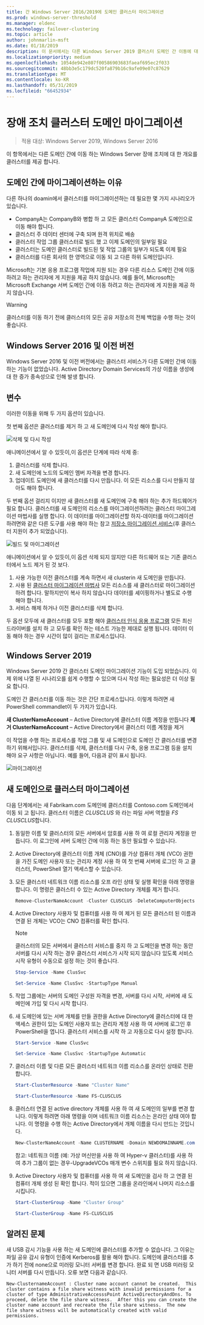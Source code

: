 ```yaml
---
title: 간 Windows Server 2016/2019에 도메인 클러스터 마이그레이션
ms.prod: windows-server-threshold
ms.manager: eldenc
ms.technology: failover-clustering
ms.topic: article
author: johnmarlin-msft
ms.date: 01/18/2019
description: 이 문서에서는 다른 Windows Server 2019 클러스터 도메인 간 이동에 대해 설명 합니다.
ms.localizationpriority: medium
ms.openlocfilehash: 1054de942e807f00586903683faeaf695ec2f033
ms.sourcegitcommit: 48bb3e5c179dc520fa879b16c9afe09e07c87629
ms.translationtype: MT
ms.contentlocale: ko-KR
ms.lasthandoff: 05/31/2019
ms.locfileid: "66452934"
---
```

# <a name="failover-cluster-domain-migration"></a>장애 조치 클러스터 도메인 마이그레이션

> 적용 대상: Windows Server 2019, Windows Server 2016

이 항목에서는 다른 도메인 간에 이동 하는 Windows Server 장애 조치에 대 한 개요를 클러스터를 제공 합니다.

## <a name="why-migrate-between-domains"></a>도메인 간에 마이그레이션하는 이유

다른 하나의 doamin에서 클러스터를 마이그레이션하는 데 필요한 몇 가지 시나리오가 있습니다.

- CompanyA는 CompanyB와 병합 하 고 모든 클러스터 CompanyA 도메인으로 이동 해야 합니다.
- 클러스터 주 데이터 센터에 구축 되며 원격 위치로 배송
- 클러스터 작업 그룹 클러스터로 빌드 했 고 이제 도메인의 일부일 필요
- 클러스터는 도메인 클러스터로 빌드된 및 작업 그룹의 일부가 되도록 이제 필요
- 클러스터를 다른 회사의 한 영역으로 이동 되 고 다른 하위 도메인입니다.

Microsoft는 기본 응용 프로그램 작업에 지원 되는 경우 다른 리소스 도메인 간에 이동 하려고 하는 관리자에 게 지원을 제공 하지 않습니다. 예를 들어, Microsoft는 Microsoft Exchange 서버 도메인 간에 이동 하려고 하는 관리자에 게 지원을 제공 하지 않습니다.

   > [!WARNING]
   > 클러스터를 이동 하기 전에 클러스터의 모든 공유 저장소의 전체 백업을 수행 하는 것이 좋습니다.

## <a name="windows-server-2016-and-earlier"></a>Windows Server 2016 및 이전 버전

Windows Server 2016 및 이전 버전에서는 클러스터 서비스가 다른 도메인 간에 이동 하는 기능이 없었습니다.  Active Directory Domain Services의 가상 이름을 생성에 대 한 증가 종속성으로 인해 발생 합니다.   

## <a name="options"></a>변수

이러한 이동을 위해 두 가지 옵션이 있습니다.

첫 번째 옵션은 클러스터를 제거 하 고 새 도메인에 다시 작성 해야 합니다.

![삭제 및 다시 작성](media/Cross-Domain-Cluster-Migration/Cross-Cluster-Domain-Migration-1.gif)

애니메이션에서 알 수 있듯이,이 옵션은 단계에 따라 삭제 중:

1. 클러스터를 삭제 합니다.
2. 새 도메인에 노드의 도메인 멤버 자격을 변경 합니다.
3. 업데이트 도메인에 새 클러스터를 다시 만듭니다.  이 모든 리소스를 다시 만들지 않아도 해야 합니다.

두 번째 옵션 걸리지 이지만 새 클러스터를 새 도메인에 구축 해야 하는 추가 하드웨어가 필요 합니다.  클러스터를 새 도메인의 리소스를 마이그레이션하려는 클러스터 마이그레이션 마법사를 실행 합니다. 이 데이터를 마이그레이션할 하지-데이터를 마이그레이션하려면와 같은 다른 도구를 사용 해야 하는 참고 [저장소 마이그레이션 서비스](../storage/storage-migration-service/overview.md)(후 클러스터 지원이 추가 되었습니다).

![빌드 및 마이그레이션](media/Cross-Domain-Cluster-Migration/Cross-Cluster-Domain-Migration-2.gif)

애니메이션에서 알 수 있듯이,이 옵션 삭제 되지 않지만 다른 하드웨어 또는 기존 클러스터에서 노드 제거 된 것 보다.

1. 사용 가능한 이전 클러스터를 계속 하면서 새 clusterin 새 도메인을 만듭니다.
2. 사용 된 [클러스터 마이그레이션 마법사](https://docs.microsoft.com/en-us/previous-versions/windows/it-pro/windows-server-2008-R2-and-2008/cc754481(v=ws.10)) 모든 리소스를 새 클러스터로 마이그레이션하려 합니다. 말하지만이 복사 하지 않습니다 데이터를 셰이핑하거나 별도로 수행 해야 합니다.
3. 서비스 해제 하거나 이전 클러스터를 삭제 합니다.

두 옵션 모두에 새 클러스터를 모두 포함 해야 [클러스터 인식 응용 프로그램](https://technet.microsoft.com/aa369082(v=vs.90)) 모든 최신 드라이버를 설치 하 고 모두를 확인 하는 테스트 가능한 제대로 실행 됩니다.  데이터 이동 해야 하는 경우 시간이 많이 걸리는 프로세스입니다.

## <a name="windows-server-2019"></a>Windows Server 2019

Windows Server 2019 간 클러스터 도메인 마이그레이션 기능이 도입 되었습니다.  이제 위에 나열 된 시나리오를 쉽게 수행할 수 있으며 다시 작성 하는 필요성은 더 이상 필요 합니다.  

도메인 간 클러스터를 이동 하는 것은 간단 프로세스입니다. 이렇게 하려면 새 PowerShell commandlet이 두 가지가 있습니다.

**새 ClusterNameAccount** – Active Directory에 클러스터 이름 계정을 만듭니다 **제거 ClusterNameAccount** – Active Directory에서 클러스터 이름 계정을 제거

이 작업을 수행 하는 프로세스를 작업 그룹 및 새 도메인으로 도메인 간 클러스터를 변경 하기 위해서입니다.  클러스터를 삭제, 클러스터를 다시 구축, 응용 프로그램 등을 설치 해야 요구 사항은 아닙니다. 예를 들어, 다음과 같이 표시 됩니다.

![마이그레이션](media/Cross-Domain-Cluster-Migration/Cross-Cluster-Domain-Migration-3.gif)

## <a name="migrating-a-cluster-to-a-new-domain"></a>새 도메인으로 클러스터 마이그레이션

다음 단계에서는 새 Fabrikam.com 도메인에 클러스터를 Contoso.com 도메인에서 이동 되 고 됩니다.  클러스터 이름은 *CLUSCLUS* 와 라는 파일 서버 역할을 *FS CLUSCLUS*합니다.

1. 동일한 이름 및 클러스터의 모든 서버에서 암호를 사용 하 여 로컬 관리자 계정을 만듭니다.  이 로그인에 서버 도메인 간에 이동 하는 동안 필요할 수 있습니다.
2. Active Directory에 클러스터 이름 개체 (CNO)를 가상 컴퓨터 개체 (VCO) 권한을 가진 도메인 사용자 또는 관리자 계정 사용 하 여 첫 번째 서버에 로그인 하 고 클러스터, PowerShell 열기 액세스할 수 있습니다.
3. 모든 클러스터 네트워크 이름 리소스를 오프 라인 상태 및 실행 확인을 아래 명령을 합니다.  이 명령은 클러스터 수 있는 Active Directory 개체를 제거 합니다.

   ```PowerShell
   Remove-ClusterNameAccount -Cluster CLUSCLUS -DeleteComputerObjects
   ```
4. Active Directory 사용자 및 컴퓨터를 사용 하 여 제거 된 모든 클러스터 된 이름과 연결 된 개체는 VCO는 CNO 컴퓨터를 확인 합니다.

   > [!NOTE]
   > 클러스터의 모든 서버에서 클러스터 서비스를 중지 하 고 도메인을 변경 하는 동안 서버를 다시 시작 하는 경우 클러스터 서비스가 시작 되지 않습니다 있도록 서비스 시작 유형이 수동으로 설정 하는 것이 좋습니다.

   ```PowerShell
   Stop-Service -Name ClusSvc

   Set-Service -Name ClusSvc -StartupType Manual
   ```

5. 작업 그룹에는 서버의 도메인 구성원 자격을 변경, 서버를 다시 시작, 서버에 새 도메인에 가입 및 다시 시작 합니다.
6. 새 도메인에 있는 서버 개체를 만들 권한을 Active Directory에 클러스터에 대 한 액세스 권한이 있는 도메인 사용자 또는 관리자 계정 사용 하 여 서버에 로그인 후 PowerShell을 엽니다. 클러스터 서비스를 시작 하 고 자동으로 다시 설정 합니다.

   ```PowerShell
   Start-Service -Name ClusSvc

   Set-Service -Name ClusSvc -StartupType Automatic
   ```
7. 클러스터 이름 및 다른 모든 클러스터 네트워크 이름 리소스를 온라인 상태로 전환 합니다.

   ```PowerShell
   Start-ClusterResource -Name "Cluster Name"

   Start-ClusterResource -Name FS-CLUSCLUS
   ```

8. 클러스터 연결 된 active directory 개체를 사용 하 여 새 도메인의 일부를 변경 합니다. 이렇게 하려면 아래 명령을 이며 네트워크 이름 리소스는 온라인 상태 여야 합니다.  이 명령을 수행 하는 Active Directory에서 개체 이름을 다시 만드는 것입니다.

   ```PowerShell
   New-ClusterNameAccount -Name CLUSTERNAME -Domain NEWDOMAINNAME.com -UpgradeVCOs
   ```

    참고: 네트워크 이름 (예: 가상 머신만을 사용 하 여 Hyper-v 클러스터)를 사용 하 여 추가 그룹이 없는 경우-UpgradeVCOs 매개 변수 스위치를 필요 하지 않습니다.

9. Active Directory 사용자 및 컴퓨터를 사용 하 여 새 도메인을 검사 하 고 연결 된 컴퓨터 개체 생성 된 확인 합니다. 적이 있으면 그룹을 온라인에서 나머지 리소스를 시킵니다.

   ```PowerShell
   Start-ClusterGroup -Name "Cluster Group"

   Start-ClusterGroup -Name FS-CLUSCLUS
   ```

## <a name="known-issues"></a>알려진 문제

새 USB 감시 기능을 사용 하는 새 도메인에 클러스터를 추가할 수 없습니다.  그 이유는 파일 공유 감시 유형이 인증에 Kerberos를 활용 해야 합니다.  도메인에 클러스터를 추가 하기 전에 none으로 미러링 모니터 서버를 변경 합니다.  완료 되 면 USB 미러링 모니터 서버를 다시 만듭니다.  오류 보면 다음과 같습니다.

```
New-ClusternameAccount : Cluster name account cannot be created.  This cluster contains a file share witness with invalid permissions for a cluster of type AdministrativeAccesssPoint ActiveDirectoryAndDns. To proceed, delete the file share witness.  After this you can create the cluster name account and recreate the file share witness.  The new file share witness will be automatically created with valid permissions.
```

